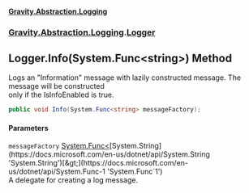 #### [Gravity.Abstraction.Logging](./index.md 'index')
### [Gravity.Abstraction.Logging](./Gravity-Abstraction-Logging.md 'Gravity.Abstraction.Logging').[Logger](./Gravity-Abstraction-Logging-Logger.md 'Gravity.Abstraction.Logging.Logger')
## Logger.Info(System.Func&lt;string&gt;) Method
Logs an "Information" message with lazily constructed message. The message will be constructed  
only if the IsInfoEnabled is true.  
```csharp
public void Info(System.Func<string> messageFactory);
```
#### Parameters
<a name='Gravity-Abstraction-Logging-Logger-Info(System-Func-string-)-messageFactory'></a>
`messageFactory` [System.Func&lt;](https://docs.microsoft.com/en-us/dotnet/api/System.Func-1 'System.Func`1')[System.String](https://docs.microsoft.com/en-us/dotnet/api/System.String 'System.String')[&gt;](https://docs.microsoft.com/en-us/dotnet/api/System.Func-1 'System.Func`1')  
A delegate for creating a log message.  
  
